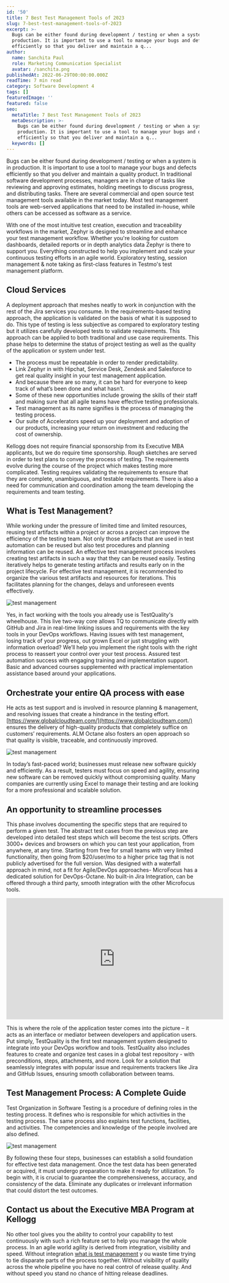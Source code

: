 ```yaml
---
id: '50'
title: 7 Best Test Management Tools of 2023
slug: 7-best-test-management-tools-of-2023
excerpt: >-
  Bugs can be either found during development / testing or when a system is in
  production. It is important to use a tool to manage your bugs and defects
  efficiently so that you deliver and maintain a q...
author:
  name: Sanchita Paul
  role: Marketing Communication Specialist
  avatar: /sanchita.png
publishedAt: 2022-06-29T00:00:00.000Z
readTime: 7 min read
category: Software Development 4
tags: []
featuredImage: ''
featured: false
seo:
  metaTitle: 7 Best Test Management Tools of 2023
  metaDescription: >-
    Bugs can be either found during development / testing or when a system is in
    production. It is important to use a tool to manage your bugs and defects
    efficiently so that you deliver and maintain a q...
  keywords: []
---
```


Bugs can be either found during development / testing or when a system is in production. It is important to use a tool to manage your bugs and defects efficiently so that you deliver and maintain a quality product. In traditional software development processes, managers are in charge of tasks like reviewing and approving estimates, holding meetings to discuss progress, and distributing tasks. There are several commercial and open source test management tools available in the market today. Most test management tools are web-served applications that need to be installed in-house, while others can be accessed as software as a service.

With one of the most intuitive test creation, execution and traceability workflows in the market, Zephyr is designed to streamline and enhance your test management workflow. Whether you're looking for custom dashboards, detailed reports or in depth analytics data Zephyr is there to support you. Everything constructed to help you implement and scale your continuous testing efforts in an agile world. Exploratory testing, session management & note taking as first-class features in Testmo's test management platform.

## Cloud Services

A deployment approach that meshes neatly to work in conjunction with the rest of the Jira services you consume. In the requirements-based testing approach, the application is validated on the basis of what it is supposed to do. This type of testing is less subjective as compared to exploratory testing but it utilizes carefully developed tests to validate requirements. This approach can be applied to both traditional and use case requirements. This phase helps to determine the status of project testing as well as the quality of the application or system under test.

- The process must be repeatable in order to render predictability.
- Link Zephyr in with Hipchat, Service Desk, Zendesk and Salesforce to get real quality insight in your test management application.
- And because there are so many, it can be hard for everyone to keep track of what’s been done and what hasn’t.
- Some of these new opportunities include growing the skills of their staff and making sure that all agile teams have effective testing professionals.
- Test management as its name signifies is the process of managing the testing process.
- Our suite of Accelerators speed up your deployment and adoption of our products, increasing your return on investment and reducing the cost of ownership.

Kellogg does not require financial sponsorship from its Executive MBA applicants, but we do require time sponsorship. Rough sketches are served in order to test plans to convey the process of testing. The requirements evolve during the course of the project which makes testing more complicated. Testing requires validating the requirements to ensure that they are complete, unambiguous, and testable requirements. There is also a need for communication and coordination among the team developing the requirements and team testing.

## What is Test Management?

While working under the pressure of limited time and limited resources, reusing test artifacts within a project or across a project can improve the efficiency of the testing team. Not only those artifacts that are used in test automation can be reused but also test procedures and planning information can be reused. An effective test management process involves creating test artifacts in such a way that they can be reused easily. Testing iteratively helps to generate testing artifacts and results early on in the project lifecycle. For effective test management, it is recommended to organize the various test artifacts and resources for iterations. This facilitates planning for the changes, delays and unforeseen events effectively.

![test management](images/image-WdSi8fGs9pZOevaA.png)

Yes, in fact working with the tools you already use is TestQuality's wheelhouse. This live two-way core allows TQ to communicate directly with GitHub and Jira in real-time linking issues and requirements with the key tools in your DevOps workflows. Having issues with test management, losing track of your progress, out grown Excel or just struggling with information overload? We’ll help you implement the right tools with the right process to reassert your control over your test process. Assured test automation success with engaging training and implementation support. Basic and advanced courses supplemented with practical implementation assistance based around your applications.

## Orchestrate your entire QA process with ease

He acts as test support and is involved in resource planning & management, and resolving issues that create a hindrance in the testing effort. [https://www.globalcloudteam.com/](https://www.globalcloudteam.com/) ensures the delivery of high-quality products that completely suffice on customers’ requirements. ALM Octane also fosters an open approach so that quality is visible, traceable, and continuously improved.

![test management](images/2Q==)

In today’s fast-paced world; businesses must release new software quickly and efficiently. As a result, testers must focus on speed and agility, ensuring new software can be removed quickly without compromising quality. Many companies are currently using Excel to manage their testing and are looking for a more professional and scalable solution.

## An opportunity to streamline processes

This phase involves documenting the specific steps that are required to perform a given test. The abstract test cases from the previous step are developed into detailed test steps which will become the test scripts. Offers 3000+ devices and browsers on which you can test your application, from anywhere, at any time. Starting from free for small teams with very limited functionality, then going from $20/user/mo to a higher price tag that is not publicly advertised for the full version. Was designed with a waterfall approach in mind, not a fit for Agile/DevOps approaches- MicroFocus has a dedicated solution for DevOps-Octane. No built-in Jira Integration, can be offered through a third party, smooth integration with the other Microfocus tools.

<iframe width="566" height="316" src="https://www.youtube.com/embed/FpVHrYbHiE0" frameborder="0" alt="test management" allowfullscreen></iframe>

This is where the role of the application tester comes into the picture – it acts as an interface or mediator between developers and application users. Put simply, TestQuality is the first test management system designed to integrate into your DevOps workflow and tools. TestQuality also includes features to create and organize test cases in a global test repository - with preconditions, steps, attachments, and more. Look for a solution that seamlessly integrates with popular issue and requirements trackers like Jira and GitHub Issues, ensuring smooth collaboration between teams.

## Test Management Process: A Complete Guide

Test Organization in Software Testing is a procedure of defining roles in the testing process. It defines who is responsible for which activities in the testing process. The same process also explains test functions, facilities, and activities. The competencies and knowledge of the people involved are also defined.

![test management](images/f6a58ebd-fe18-4818-a930-6be3e183e292.jpg)

By following these four steps, businesses can establish a solid foundation for effective test data management. Once the test data has been generated or acquired, it must undergo preparation to make it ready for utilization. To begin with, it is crucial to guarantee the comprehensiveness, accuracy, and consistency of the data. Eliminate any duplicates or irrelevant information that could distort the test outcomes.

## Contact us about the Executive MBA Program at Kellogg

No other tool gives you the ability to control your capability to test continuously with such a rich feature set to help you manage the whole process. In an agile world agility is derived from integration, visibility and speed. Without integration [what is test management](https://www.globalcloudteam.com/glossary/test-management/) y ou waste time trying to tie disparate parts of the process together. Without visibility of quality across the whole pipeline you have no real control of release quality. And without speed you stand no chance of hitting release deadlines.
